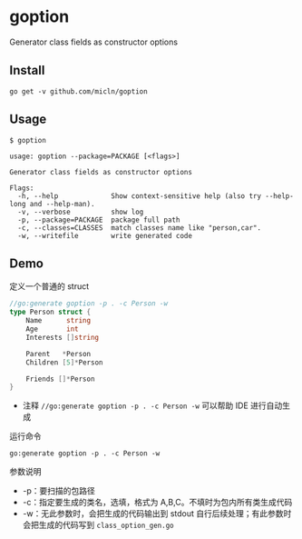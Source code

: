 # goption

Generator class fields as constructor options

## Install

	go get -v github.com/micln/goption

## Usage

```shell
$ goption

usage: goption --package=PACKAGE [<flags>]

Generator class fields as constructor options

Flags:
  -h, --help             Show context-sensitive help (also try --help-long and --help-man).
  -v, --verbose          show log
  -p, --package=PACKAGE  package full path
  -c, --classes=CLASSES  match classes name like "person,car".
  -w, --writefile        write generated code
```

## Demo

定义一个普通的 struct

```go
//go:generate goption -p . -c Person -w
type Person struct {
	Name      string
	Age       int
	Interests []string

	Parent   *Person
	Children [5]*Person

	Friends []*Person
}
```

- 注释 `//go:generate goption -p . -c Person -w` 可以帮助 IDE 进行自动生成

运行命令

    go:generate goption -p . -c Person -w

参数说明

- -p：要扫描的包路径
- -c：指定要生成的类名，选填，格式为 A,B,C。不填时为包内所有类生成代码
- -w：无此参数时，会把生成的代码输出到 stdout 自行后续处理；有此参数时会把生成的代码写到 `class_option_gen.go`
